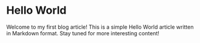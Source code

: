 # Hello World

Welcome to my first blog article! This is a simple Hello World article written in Markdown format. Stay tuned for more interesting content!